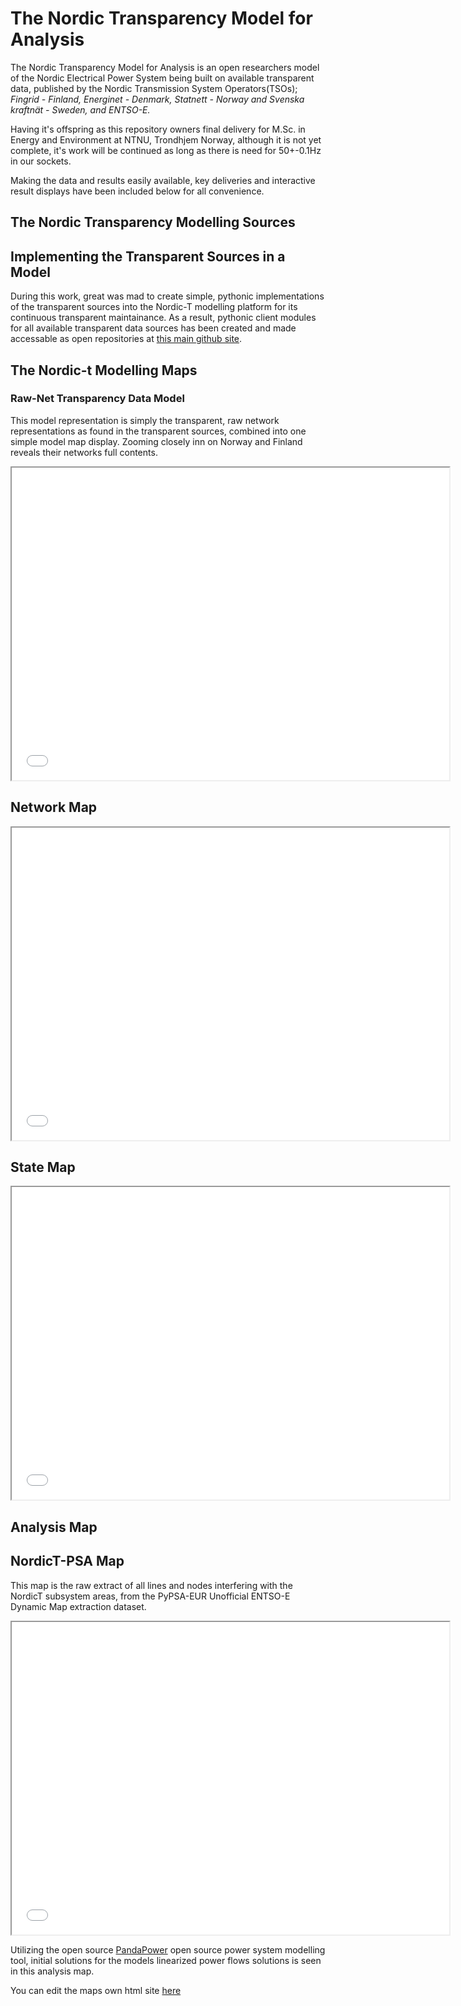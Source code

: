 # The Nordic Transparency Model for Analysis
The Nordic Transparency Model for Analysis is an open researchers model of the Nordic Electrical Power System being built on available transparent data, published by the Nordic Transmission System Operators(TSOs); *Fingrid - Finland, Energinet - Denmark, Statnett - Norway and Svenska kraftnät - Sweden, and ENTSO-E.*

Having it's offspring as this repository owners final delivery for M.Sc. in Energy and Environment at NTNU, Trondhjem Norway, although it is not yet complete, it's work will be continued as long as there is need for 50+-0.1Hz in our sockets.

Making the data and results easily available, key deliveries and interactive result displays have been included below for all convenience.


## The Nordic Transparency Modelling Sources


## Implementing the Transparent Sources in a Model

During this work, great was mad to create simple, pythonic implementations of the transparent sources into the Nordic-T modelling platform for its continuous transparent maintainance. As a result, pythonic client modules for all available transparent data sources has been created and made accessable as open repositories at [this main github site](ocrj.github.com).

## The Nordic-t Modelling Maps

### Raw-Net Transparency Data Model

This model representation is simply the transparent, raw network representations as found in the transparent sources, combined into one simple model map display. Zooming closely inn on Norway and Finland reveals their networks full contents.

<p align="center"><iframe src="data/maps/nordict_raw-net_map.html" height="500" width="700"></iframe></p>

## Network Map

<p align="center"><iframe src="nordic_state_model_map.html" height="500" width="700"></iframe></p>

## State Map

<p align="center"><iframe src="nordic_state_model_map.html" height="500" width="700"></iframe></p>

## Analysis Map

## NordicT-PSA Map
This map is the raw extract of all lines and nodes interfering with the NordicT subsystem areas, from the PyPSA-EUR Unofficial ENTSO-E Dynamic Map extraction dataset.

<p align="center"><iframe src="nordict-psa_map.html" height="500" width="700"></iframe></p>

Utilizing the open source [PandaPower](https://www.pandapower.org/) open source power system modelling tool, initial solutions for the models linearized power flows solutions is seen in this analysis map.

You can edit the maps own html site [here](https://github.com/ocrj/nordic/blob/gh-pages/nordic_state_model_map.html)
